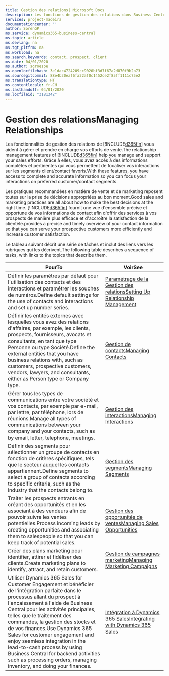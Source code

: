 ```yaml
---
title: Gestion des relations| Microsoft Docs
description: Les fonctions de gestion des relations dans Business Central prennent en charge vos efforts en matière de vente et vous permettent d'accéder à des informations sur les contacts et les prospects afin de pouvoir servir vos clients efficacement.
services: project-madeira
documentationcenter: ''
author: SorenGP
ms.service: dynamics365-business-central
ms.topic: article
ms.devlang: na
ms.tgt_pltfrm: na
ms.workload: na
ms.search.keywords: contact, prospect, client
ms.date: 04/01/2020
ms.author: sgroespe
ms.openlocfilehash: 3e1dac4724209cc9020bf3d7f67a2d870f9b2b73
ms.sourcegitcommit: 88e4b30eaf6fa32af0c1452ce2f85ff1111c75e2
ms.translationtype: HT
ms.contentlocale: fr-CH
ms.lasthandoff: 04/01/2020
ms.locfileid: "3181342"
---
```

# <a name="managing-relationships"></a><span data-ttu-id="79d74-103">Gestion des relations</span><span class="sxs-lookup"><span data-stu-id="79d74-103">Managing Relationships</span></span>
<span data-ttu-id="79d74-104">Les fonctionnalités de gestion des relations de [!INCLUDE[d365fin](includes/d365fin_md.md)] vous aident à gérer et prendre en charge vos efforts de vente.</span><span class="sxs-lookup"><span data-stu-id="79d74-104">The relationship management features of [!INCLUDE[d365fin](includes/d365fin_md.md)] help you manage and support your sales efforts.</span></span> <span data-ttu-id="79d74-105">Grâce à elles, vous avez accès à des informations complètes et pertinentes qui vous permettent de focaliser vos interactions sur les segments client/contact favoris.</span><span class="sxs-lookup"><span data-stu-id="79d74-105">With these features, you have access to complete and accurate information so you can focus your interactions on preferred customer/contact segments.</span></span>

<span data-ttu-id="79d74-106">Les pratiques recommandées en matière de vente et de marketing reposent toutes sur la prise de décisions appropriées au bon moment.</span><span class="sxs-lookup"><span data-stu-id="79d74-106">Good sales and marketing practices are all about how to make the best decisions at the right time.</span></span> [!INCLUDE[d365fin](includes/d365fin_md.md)] <span data-ttu-id="79d74-107">fournit une vue d'ensemble précise et opportune de vos informations de contact afin d'offrir des services à vos prospects de manière plus efficace et d'accroître la satisfaction de la clientèle.</span><span class="sxs-lookup"><span data-stu-id="79d74-107">provides a precise and timely overview of your contact information so that you can serve your prospective customers more efficiently and increase customer satisfaction.</span></span>

<span data-ttu-id="79d74-108">Le tableau suivant décrit une série de tâches et inclut des liens vers les rubriques qui les décrivent.</span><span class="sxs-lookup"><span data-stu-id="79d74-108">The following table describes a sequence of tasks, with links to the topics that describe them.</span></span>  

| <span data-ttu-id="79d74-109">Pour</span><span class="sxs-lookup"><span data-stu-id="79d74-109">To</span></span> | <span data-ttu-id="79d74-110">Voir</span><span class="sxs-lookup"><span data-stu-id="79d74-110">See</span></span> |
| --- | --- |
|<span data-ttu-id="79d74-111">Définir les paramètres par défaut pour l'utilisation des contacts et des interactions et paramétrer les souches de numéros.</span><span class="sxs-lookup"><span data-stu-id="79d74-111">Define default settings for the use of contacts and interactions and set up number series.</span></span>|[<span data-ttu-id="79d74-112">Paramétrage de la Gestion des relations</span><span class="sxs-lookup"><span data-stu-id="79d74-112">Setting Up Relationship Management</span></span>](marketing-setup-marketing.md)|
|<span data-ttu-id="79d74-113">Définir les entités externes avec lesquelles vous avez des relations d'affaires, par exemple, les clients, prospects, fournisseurs, avocats et consultants, en tant que type Personne ou type Société.</span><span class="sxs-lookup"><span data-stu-id="79d74-113">Define the external entities that you have business relations with, such as customers, prospective customers, vendors, lawyers, and consultants, either as Person type or Company type.</span></span>|[<span data-ttu-id="79d74-114">Gestion de contacts</span><span class="sxs-lookup"><span data-stu-id="79d74-114">Managing Contacts</span></span>](marketing-contacts.md)|
|<span data-ttu-id="79d74-115">Gérer tous les types de communications entre votre société et vos contacts, par exemple par e-mail, par lettre, par téléphone, lors de réunions.</span><span class="sxs-lookup"><span data-stu-id="79d74-115">Manage all types of communications between your company and your contacts, such as by email, letter, telephone, meetings.</span></span>|[<span data-ttu-id="79d74-116">Gestion des interactions</span><span class="sxs-lookup"><span data-stu-id="79d74-116">Managing Interactions</span></span>](marketing-interactions.md)|
|<span data-ttu-id="79d74-117">Définir des segments pour sélectionner un groupe de contacts en fonction de critères spécifiques, tels que le secteur auquel les contacts appartiennent.</span><span class="sxs-lookup"><span data-stu-id="79d74-117">Define segments to select a group of contacts according to specific criteria, such as the industry that the contacts belong to.</span></span>|[<span data-ttu-id="79d74-118">Gestion des segments</span><span class="sxs-lookup"><span data-stu-id="79d74-118">Managing Segments</span></span>](marketing-segments.md)|
|<span data-ttu-id="79d74-119">Traiter les prospects entrants en créant des opportunités et en les associant à des vendeurs afin de pouvoir suivre les ventes potentielles.</span><span class="sxs-lookup"><span data-stu-id="79d74-119">Process incoming leads by creating opportunities and associating them to salespeople so that you can keep track of potential sales.</span></span>|[<span data-ttu-id="79d74-120">Gestion des opportunités de ventes</span><span class="sxs-lookup"><span data-stu-id="79d74-120">Managing Sales Opportunities</span></span>](marketing-manage-sales-opportunities.md)|
|<span data-ttu-id="79d74-121">Créer des plans marketing pour identifier, attirer et fidéliser des clients.</span><span class="sxs-lookup"><span data-stu-id="79d74-121">Create marketing plans to identify, attract, and retain customers.</span></span>|[<span data-ttu-id="79d74-122">Gestion de campagnes marketing</span><span class="sxs-lookup"><span data-stu-id="79d74-122">Managing Marketing Campaigns</span></span>](marketing-campaigns.md)|
|<span data-ttu-id="79d74-123">Utiliser Dynamics 365 Sales for Customer Engagement et bénéficier de l'intégration parfaite dans le processus allant du prospect à l'encaissement à l'aide de Business Central pour les activités principales, telles que le traitement des commandes, la gestion des stocks et de vos finances.</span><span class="sxs-lookup"><span data-stu-id="79d74-123">Use Dynamics 365 Sales for customer engagement and enjoy seamless integration in the lead-to-cash process by using Business Central for backend activities such as processing orders, managing inventory, and doing your finances.</span></span>|[<span data-ttu-id="79d74-124">Intégration à Dynamics 365 Sales</span><span class="sxs-lookup"><span data-stu-id="79d74-124">Integrating with Dynamics 365 Sales</span></span>](marketing-integrate-dynamicscrm.md)|
